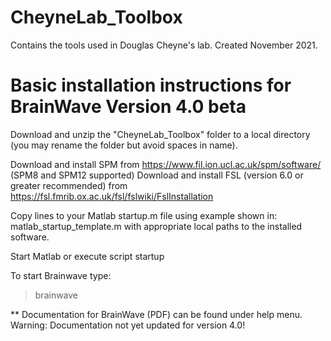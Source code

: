 # CheyneLab_Toolbox
Contains the tools used in Douglas Cheyne's lab.
Created November 2021.

# Basic installation instructions for BrainWave Version 4.0 beta

Download and unzip the "CheyneLab_Toolbox" folder to a local directory 
(you may rename the folder but avoid spaces in name).

Download and install SPM from https://www.fil.ion.ucl.ac.uk/spm/software/ (SPM8 and SPM12 supported) 
Download and install FSL (version 6.0 or greater recommended) from https://fsl.fmrib.ox.ac.uk/fsl/fslwiki/FslInstallation

Copy lines to your Matlab startup.m file using example shown in:
matlab_startup_template.m with appropriate local paths to the installed software.

Start Matlab or execute script startup

To start Brainwave type:
> brainwave


** Documentation for BrainWave (PDF) can be found under help menu. 
Warning: Documentation not yet updated for version 4.0! 
